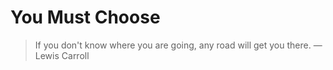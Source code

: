 # You Must Choose

> If you don't know where you are going, any road will get you there. &mdash; Lewis Carroll
